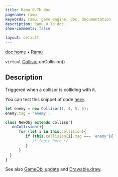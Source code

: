 ```yaml
---
title: Ramu 0.7b doc
pagename: ramu
keywords: ramu, game engine, doc, documentation
description: Ramu 0.7b doc.
show-comments: false

layout: default
---
```

[doc home](home) &#8226; [Ramu](../)  

``virtual`` [Collisor](Collisor).onCollision()   

## Description
Triggered when a collisor is colliding with it.  

You can test this snippet of code [here](https://hermespasser.github.io/p/ramu/tryramu/?let%20enemy%20=%20new%20Collisor(1,%204,%205,%205);%0Aenemy.tag%20=%20%27enemy%27;%0A%0Aclass%20NewObj%20extends%20Collisor%7B%0A%20%20%20onCollision()%7B%0A%20%20%20%20%20%20for%20(let%20i%20in%20this.collision)%7B%0A%20%20%20%20%20%20%20%20%20if%20(this.collision%5Bi%5D.tag%20===%20%27enemy%27)%7B%0A%20%20%20%20%20%20%20%20%20%20%20%20/*%20logic%20here%20*/%0A%20%20%20%20%20%20%20%20%20%7D%0A%20%20%20%20%20%20%7D%0A%20%20%7D%0A%7D%0A%0Anew%20NewObj(1,3,5,6);%0A%0ARamu.init();).
```javascript
let enemy = new Collisor(1, 4, 5, 5);
enemy.tag = 'enemy';

class NewObj extends Collisor{
   onCollision(){
      for (let i in this.collision){
         if (this.collision[i].tag === 'enemy'){
            /* logic here */
         }
      }
  }
}
``` 
See also [GameObj.update](GameObj.update) and [Drawable.draw](Drawable.draw).